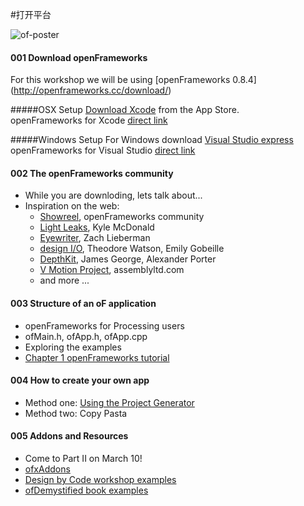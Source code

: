#打开平台

![of-poster](http://i.imgur.com/FkmOkDU.jpg)

#### 001 Download openFrameworks

For this workshop we will be using [openFrameworks 0.8.4] (http://openframeworks.cc/download/) <br/>

#####OSX Setup
[Download Xcode](https://itunes.apple.com/hk/app/xcode/id497799835?mt=12) from the App Store.<br/>
openFrameworks for Xcode [direct link](http://www.openframeworks.cc/versions/v0.8.4/of_v0.8.4_osx_release.zip)

#####Windows Setup
For Windows download [Visual Studio express](http://openframeworks.cc/setup/vs/)<br/>
openFrameworks for Visual Studio [direct link](http://www.openframeworks.cc/versions/v0.8.4/of_v0.8.4_vs_release.zip)

#### 002 The openFrameworks community
- While you are downloding, lets talk about...
- Inspiration on the web: <br/>
   - [Showreel](https://www.youtube.com/watch?v=6u6IDorMKAs), openFrameworks community <br/>
   - [Light Leaks](https://vimeo.com/66167082), Kyle McDonald <br/>
   - [Eyewriter](http://thesystemis.com/projects/eyewriter/), Zach Lieberman<br/>
   - [design I/O](http://design-io.com), Theodore Watson, Emily Gobeille<br />
   - [DepthKit](http://www.rgbdtoolkit.com), James George, Alexander Porter <br />
   - [V Motion Project](https://vimeo.com/45417241), assemblyltd.com <br />
   - and more ...

#### 003 Structure of an oF application

- openFrameworks for Processing users
- ofMain.h, ofApp.h, ofApp.cpp
- Exploring the examples
- [Chapter 1 openFrameworks tutorial](http://openframeworks.cc/tutorials/introduction/001_chapter1.html)

#### 004 How to create your own app

- Method one: [Using the Project Generator](http://www.openframeworks.cc/tutorials/introduction/002_projectGenerator.html)
- Method two: Copy Pasta

#### 005 Addons and Resources
- Come to Part II on March 10!
- [ofxAddons](http://www.ofxaddons.com/)
- [Design by Code workshop examples](https://github.com/gianordoli/of_course_design_by_code)
- [ofDemystified book examples](https://github.com/firmread/ofDemystified)
